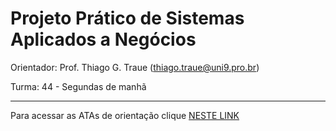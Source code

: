 # Projeto Prático de Sistemas Aplicados a Negócios

Orientador: Prof. Thiago G. Traue (thiago.traue@uni9.pro.br)

Turma: 44 - Segundas de manhã


***


Para acessar as ATAs de orientação clique [NESTE LINK](https://drive.google.com/drive/folders/1MhuJNRfd4QT2WZIFKqIOujaGh4fJXKwT?usp=sharing)
